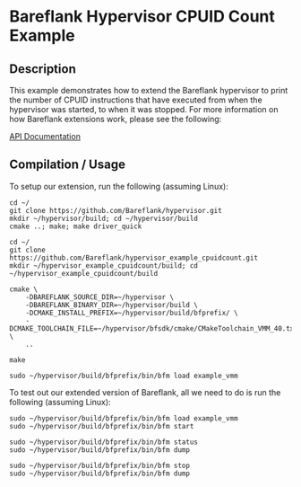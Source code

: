 # Bareflank Hypervisor CPUID Count Example

## Description

This example demonstrates how to extend the Bareflank hypervisor to print
the number of CPUID instructions that have executed from when the hypervisor
was started, to when it was stopped. For more information on how Bareflank
extensions work, please see the following:

[API Documentation](http://bareflank.github.io/hypervisor/html/)

## Compilation / Usage

To setup our extension, run the following (assuming Linux):

```
cd ~/
git clone https://github.com/Bareflank/hypervisor.git
mkdir ~/hypervisor/build; cd ~/hypervisor/build
cmake ..; make; make driver_quick

cd ~/
git clone https://github.com/Bareflank/hypervisor_example_cpuidcount.git
mkdir ~/hypervisor_example_cpuidcount/build; cd ~/hypervisor_example_cpuidcount/build

cmake \
    -DBAREFLANK_SOURCE_DIR=~/hypervisor \
    -DBAREFLANK_BINARY_DIR=~/hypervisor/build \
    -DCMAKE_INSTALL_PREFIX=~/hypervisor/build/bfprefix/ \
    -DCMAKE_TOOLCHAIN_FILE=~/hypervisor/bfsdk/cmake/CMakeToolchain_VMM_40.txt \
    ..

make

sudo ~/hypervisor/build/bfprefix/bin/bfm load example_vmm
```

To test out our extended version of Bareflank, all we need to do is run the
following (assuming Linux):

```
sudo ~/hypervisor/build/bfprefix/bin/bfm load example_vmm
sudo ~/hypervisor/build/bfprefix/bin/bfm start

sudo ~/hypervisor/build/bfprefix/bin/bfm status
sudo ~/hypervisor/build/bfprefix/bin/bfm dump

sudo ~/hypervisor/build/bfprefix/bin/bfm stop
sudo ~/hypervisor/build/bfprefix/bin/bfm dump
```
